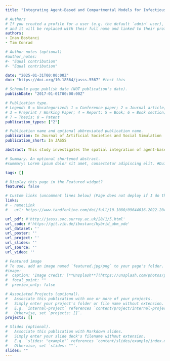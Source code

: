 ```yaml
---
title: "Integrating Agent-Based and Compartmental Models for Infectious Disease Modeling: A Novel Hybrid Approach"

# Authors
# If you created a profile for a user (e.g. the default `admin` user), write the username (folder name) here 
# and it will be replaced with their full name and linked to their profile.
authors:
- Inan Bostanci
- Tim Conrad

# Author notes (optional)
#author_notes:
#- "Equal contribution"
#- "Equal contribution"

date: "2025-01-31T00:00:00Z"
doi: "https://doi.org/10.18564/jasss.5567" #test this

# Schedule page publish date (NOT publication's date).
publishDate: "2017-01-01T00:00:00Z"

# Publication type.
# Legend: 0 = Uncategorized; 1 = Conference paper; 2 = Journal article;
# 3 = Preprint / Working Paper; 4 = Report; 5 = Book; 6 = Book section;
# 7 = Thesis; 8 = Patent
publication_types: ["2"]

# Publication name and optional abbreviated publication name.
publication: In Journal of Artificial Societies and Social Simulation
publication_short: In JASSS

abstract: This study investigates the spatial integration of agent-based models (ABMs) and compartmental models for infectious disease modeling, presenting a novel hybrid approach and examining its implications. ABMs offer detailed insights by simulating interactions and decisions among individuals but are computationally expensive for large populations. Compartmental models capture population-level dynamics more efficiently but lack granular detail. We developed a hybrid model that aims to balance the granularity of ABMs with the computational efficiency of compartmental models, offering a more nuanced understanding of disease spread in diverse scenarios, including large populations. This model spatially couples discrete and continuous populations by integrating an ordinary differential equation model with a spatially explicit ABM. Our key objectives were to systematically assess the consistency of disease dynamics and the computational efficiency across various configurations. For this, we evaluated two experimental scenarios and varied the influence of each sub-model via spatial distribution. In the first, the ABM component modeled a homogeneous population; in the second, it simulated a heterogeneous population with landscape-driven movement. Results show that the hybrid model can significantly reduce computational costs but is sensitive to between-model differences, highlighting the importance of model equivalence in hybrid approaches. The code is available at: git.zib.de/ibostanc/hybrid_abm_ode.

# Summary. An optional shortened abstract.
#summary: Lorem ipsum dolor sit amet, consectetur adipiscing elit. #Duis posuere tellus ac convallis placerat. Proin tincidunt magna sed #ex sollicitudin condimentum.

tags: []

# Display this page in the Featured widget?
featured: false

# Custom links (uncomment lines below) (Page does not deploy if I do this)
links:
# - name:Link
#   url: https://www.tandfonline.com/doi/full/10.1080/09644016.2022.2048556

url_pdf: #'http://jasss.soc.surrey.ac.uk/28/1/5.html'
url_code: #'https://git.zib.de/ibostanc/hybrid_abm_ode'
url_dataset: ''
url_poster: ''
url_project: ''
url_slides: ''
url_source: ''
url_video: ''

# Featured image
# To use, add an image named `featured.jpg/png` to your page's folder. 
#image:
#  caption: 'Image credit: [**Unsplash**](https://unsplash.com/photos/pLCdAaMFLTE)'
#  focal_point: ""
#  preview_only: false

# Associated Projects (optional).
#   Associate this publication with one or more of your projects.
#   Simply enter your project's folder or file name without extension.
#   E.g. `internal-project` references `content/project/internal-project/index.md`.
#   Otherwise, set `projects: []`.
projects: []

# Slides (optional).
#   Associate this publication with Markdown slides.
#   Simply enter your slide deck's filename without extension.
#   E.g. `slides: "example"` references `content/slides/example/index.md`.
#   Otherwise, set `slides: ""`.
slides: ""
---
```



